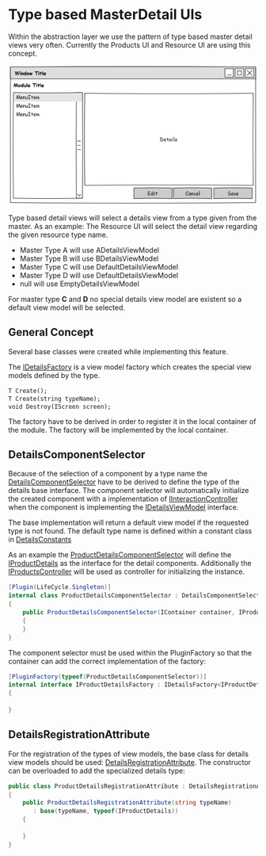 # Type based MasterDetail UIs

Within the abstraction layer we use the pattern of type based master detail views very often. Currently the Products UI and Resource UI are using this concept.

![](images\BasicStructure.png)

Type based detail views will select a details view from a type given from the master. 
As an example: The Resource UI will select the detail view regarding the given resource type name.

- Master Type A will use ADetailsViewModel
- Master Type B will use BDetailsViewModel
- Master Type C will use DefaultDetailsViewModel
- Master Type D will use DefaultDetailsViewModel
- null will use EmptyDetailsViewModel

For master type **C** and **D** no special details view model are existent so a default view model will be selected.

## General Concept

Several base classes were created while implementing this feature.

The [IDetailsFactory](xref:Marvin.AbstractionLayer.UI.IDetailsFactory) is a view model factory which creates the special view models defined by the type.

~~~~{.cs}
T Create();
T Create(string typeName);
void Destroy(IScreen screen);
~~~~

The factory have to be derived in order to register it in the local container of the module. The factory will be implemented by the local container.

## DetailsComponentSelector

Because of the selection of a component by a type name the [DetailsComponentSelector](@xref:Marvin.AbstractionLayer.UI.DetailsComponentSelector) have to be derived to define the type of the details base interface. The component selector will automatically initialize the created component with a implementation of [IInteractionController](xref:Marvin.AbstractionLayer.UI.IInteractionController) when the component is implementing the [IDetailsViewModel](Marvin.AbstractionLayer.UI.IDetailsViewModel) interface.

The base implementation will return a default view model if the requested type is not found. The default type name is defined within a constant class in [DetailsConstants](xref:Marvin.AbstractionLayer.UI.DetailsConstants)

As an example the [ProductDetailsComponentSelector](Marvin.Products.UI.Interaction.ProductDetailsComponentSelector) will define the [IProductDetails](xref:Marvin.Products.UI.IProductDetails) as the interface for the detail components. Additionally the [IProductsController](xref:Marvin.Products.UI.Interaction.IProductsController) will be used as controller for initializing the instance.

````cs
[Plugin(LifeCycle.Singleton)]
internal class ProductDetailsComponentSelector : DetailsComponentSelector<IProductDetails, IProductsController>
{
    public ProductDetailsComponentSelector(IContainer container, IProductsContoller controller) : base(container, controller)
    {
    }
}
````

The component selector must be used within the PluginFactory so that the container can add the correct implementation of the factory:

````cs
[PluginFactory(typeof(ProductDetailsComponentSelector))]
internal interface IProductDetailsFactory : IDetailsFactory<IProductDetails>
{

}
````

## DetailsRegistrationAttribute

For the registration of the types of view models, the base class for details view models should be used: [DetailsRegistrationAttribute](xref:Marvin.AbstractionLayer.UI.DetailsRegistrationAttribute). The constructor can be overloaded to add the specialized details type:

````cs
public class ProductDetailsRegistrationAttribute : DetailsRegistrationAttribute
{
    public ProductDetailsRegistrationAttribute(string typeName)
       : base(typeName, typeof(IProductDetails))
    {

    }
}
````